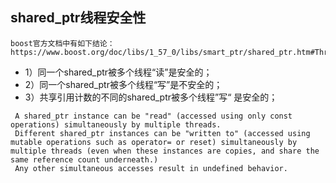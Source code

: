 
## shared_ptr线程安全性
```
boost官方文档中有如下结论：
https://www.boost.org/doc/libs/1_57_0/libs/smart_ptr/shared_ptr.htm#ThreadSafety
```
- 1）同一个shared_ptr被多个线程“读”是安全的；
- 2）同一个shared_ptr被多个线程“写”是不安全的；
- 3）共享引用计数的不同的shared_ptr被多个线程”写“ 是安全的；
```
 A shared_ptr instance can be "read" (accessed using only const operations) simultaneously by multiple threads.
 Different shared_ptr instances can be "written to" (accessed using mutable operations such as operator= or reset) simultaneously by multiple threads (even when these instances are copies, and share the same reference count underneath.)
 Any other simultaneous accesses result in undefined behavior.
 ```
